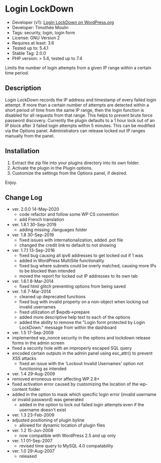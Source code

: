 # Login LockDown

- Developer (v1): [Login LockDown on WordPress.org](https://fr.wordpress.org/plugins/login-lockdown/)
- Developer: Timothée Moulin
- Tags: security, login, login form
- License: GNU Version 2
- Requires at least: 3.6
- Tested up to: 5.4.1
- Stable Tag: 2.0.0
- PHP version: > 5.6, tested up to 7.4

Limits the number of login attempts from a given IP range within a certain time period.

## Description

Login LockDown records the IP address and timestamp of every failed login attempt. If more than a 
certain number of attempts are detected within a short period of time from the same
IP range, then the login function is disabled for all requests from that range.
This helps to prevent brute force password discovery. Currently the plugin defaults
to a 1 hour lock out of an IP block after 3 failed login attempts within 5 minutes. This can be modified
via the Options panel. Administrators can release locked out IP ranges manually from the panel.

## Installation

1. Extract the zip file into your plugins directory into its own folder.
2. Activate the plugin in the Plugin options.
3. Customize the settings from the Options panel, if desired.

Enjoy.

## Change Log

- ver. 2.0.0 14-May-2020
    - code refactor and follow some WP CS convention
    - add French translation
- ver. 1.8.1 30-Sep-2019
    - adding missing ./languages folder
- ver. 1.8 30-Sep-2019
    - fixed issues with internationalization, added .pot file
    - changed the credit link to default to not showing
- ver. 1.7.1 13-Sep-2016
    - fixed bug causing all ipv6 addresses to get locked out if 1 was
    - added in WordPress MultiSite functionality
    - fixed bug where subnets could be overly matched, causing more IPs to be blocked than intended
    - moved the report for locked out IP addresses to its own tab
- ver. 1.6.1 8-Mar-2014
    - fixed html glitch preventing options from being saved
- ver. 1.6 7-Mar-2014
    - cleaned up deprecated functions
    - fixed bug with invalid property on a non-object when locking out invalid usernames
    - fixed utilization of $wpdb->prepare
    - added more descriptive help text to each of the options
    - added the ability to remove the "Login form protected by Login LockDown." message from within the dashboard
- ver. 1.5 17-Sep-2009
- implemented wp_nonce security in the options and lockdown release forms in the admin screen
- fixed a security hole with an improperly escaped SQL query
- encoded certain outputs in the admin panel using esc_attr() to prevent XSS attacks
    - fixed an issue with the 'Lockout Invalid Usernames' option not functioning as intended
- ver. 1.4 29-Aug-2009
- removed erroneous error affecting WP 2.8+
- fixed activation error caused by customizing the location of the wp-content folder
- added in the option to mask which specific login error (invalid username or invalid password) was generated
    - added in the option to lock out failed login attempts even if the username doesn't exist
- ver. 1.3 23-Feb-2009
- adjusted positioning of plugin byline
    - allowed for dynamic location of plugin files
- ver. 1.2 15-Jun-2008
    - now compatible with WordPress 2.5 and up only
- ver. 1.1 01-Sep-2007
    - revised time query to MySQL 4.0 compatability
- ver. 1.0 29-Aug-2007
    - released